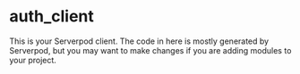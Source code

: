 # auth_client

This is your Serverpod client. The code in here is mostly generated by
Serverpod, but you may want to make changes if you are adding modules to your
project.
